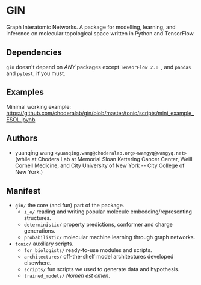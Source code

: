 <div align="center">

</div>


# GIN
Graph Interatomic Networks. A package for modelling, learning, and inference on molecular topological space written in Python and TensorFlow.

## Dependencies
`gin` doesn't depend on _ANY_ packages except `TensorFlow 2.0 `, and `pandas` and `pytest`, if you must.

## Examples
Minimal working example: https://github.com/choderalab/gin/blob/master/tonic/scripts/mini_example_ESOL.ipynb

## Authors
- yuanqing wang `<yuanqing.wang@choderalab.org><wangyq@wangyq.net>` (while at Chodera Lab at Memorial Sloan Kettering Cancer Center, Weill Cornell Medicine, and City University of New York -- City College of New York.)

## Manifest
* `gin/` the core (and fun) part of the package.
    * `i_o/` reading and writing popular molecule embedding/representing structures.
    * `deterministic/` property predictions, conformer and charge generations. 
    * `probabilistic/` molecular machine learning through graph networks.
* `tonic/` auxiliary scripts.
    * `for_biologists/` ready-to-use modules and scripts.
    * `architectures/` off-the-shelf model architectures developed elsewhere.
    * `scripts/` fun scripts we used to generate data and hypothesis.
    * `trained_models/` _Nomen est omen_.
